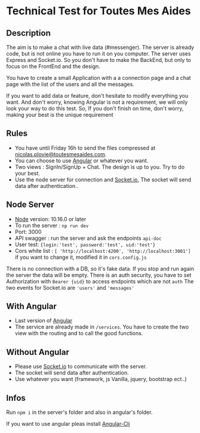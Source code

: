 # Technical Test for Toutes Mes Aides

## Description

The aim is to make a chat with live data (#messenger). The server is already code, but is not online you have 
to run it on you computer. The server uses Express and Socket.io. So you don't have to make the BackEnd, but only to focus
on the FrontEnd and the design.
 
You have to create a small Application with a a connection page and a chat page with the list of the users and all the 
messages.

If you want to add data or feature, don't hesitate to modify everything you want. And don't worry, knowing Angular is 
not a requirement, we will only look your way to do this test. So, If you don't finish on
time, don't worry, making your best is the unique requirement


## Rules
* You have until Friday 16h to send the files compressed at nicolas.plovie@toutesmesaides.com.
* You can choose to use [Angular](https://angular.io/) or whatever you want.
* Two views : SignIn/SignUp + Chat. The design is up to you. Try to do your best. 
* Use the node server for connection and [Socket.io](https://socket.io), The socket will send data after authentication..


## Node Server
* [Node](https://nodejs.org/fr/download/) version: 10.16.0 or later
* To run the server : `np run dev`
* Port: 3000
* API swagger : run the server and ask the endpoints `api-doc`
* User test: `{login:'test', password:'test', uid:'test'}`
* Cors white list : `[ 'http://localhost:4200', 'http://localhost:3001']` if you want to change it, modified it in `cors.config.js`

There is no connection with a DB, so it's fake data. If you stop and run again the server the data will be empty.
There is an auth security, you have to set Authorization with `Bearer {uid}` to access endpoints which are not `auth`
The two events for Socket.io are `'users'` and `'messages'`


## With Angular
* Last version of [Angular](https://angular.io/)
* The service are already made in `/services`. You have to create the two view with the routing and to call the good functions.

## Without Angular
* Please use [Socket.io](https://socket.io) to communicate with the server.
* The socket will send data after authentication.
* Use whatever you want (framework, js Vanilla, jquery, bootstrap ect..)

## Infos

Run `npm i` in the server's folder and also in angular's folder.
 
If you want to use angular pleas install [Angular-Cli](https://cli.angular.io/)

